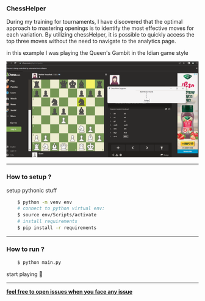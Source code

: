 <h3> ChessHelper </h3>

<p> During my training for tournaments, I have discovered that the optimal approach to mastering openings is to identify the most effective moves for each variation. By utilizing chessHelper, it is possible to quickly access the top three moves without the need to navigate to the analytics page. </p>
<p> in this example I was playing the Queen's Gambit in the Idian game style </p>
<img src="images/help.gif">

<hr>

<h3> How to setup ? </h3>

<p> setup pythonic stuff</p>

```bash
    $ python -m venv env
    # connect to python virtual env:
    $ source env/Scripts/activate
    # install requirements
    $ pip install -r requirements
```

<hr>

<h3>How to run ?</h3>

```bash
    $ python main.py
```

start playing 🚀

<hr>

<u><b> feel free to open issues when you face any issue</b></u>
